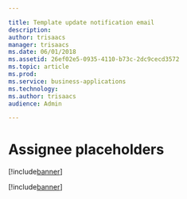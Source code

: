 ```yaml
---

title: Template update notification email
description: 
author: trisaacs
manager: trisaacs
ms.date: 06/01/2018
ms.assetid: 26ef02e5-0935-4110-b73c-2dc9cecd3572
ms.topic: article
ms.prod: 
ms.service: business-applications
ms.technology: 
ms.author: trisaacs
audience: Admin

---
```

#  Assignee placeholders 

[!include[banner](../../../includes/banner.md)]

[!include[banner](../../../includes/public-preview.md)]

